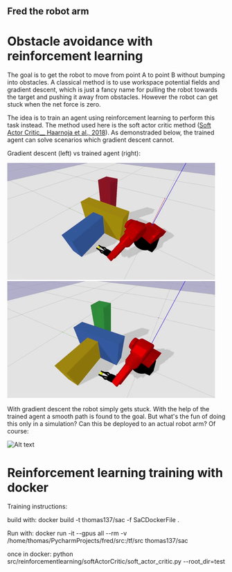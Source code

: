 ## Fred the robot arm


# Obstacle avoidance with reinforcement learning
The goal is to get the robot to move from point A to point B without bumping into obstacles. A classical method is to use workspace potential fields and gradient descent, which is just a fancy name for pulling the robot towards the target and pushing it away from obstacles. However the robot can get stuck when the net force is zero.

The idea is to train an agent using reinforcement learning to perform this task instead. The method used here is the soft actor critic method ([Soft Actor Critic__ Haarnoja et al., 2018](https://arxiv.org/abs/1812.05905)). As demonstraded below, the trained agent can solve scenarios which gradient descent cannot.

Gradient descent (left) vs trained agent (right):

![Alt text](media/gd.gif)
![Alt text](media/RL.gif)

With gradient descent the robot simply gets stuck. With the help of the trained agent a smooth path is found to the goal. But what's the fun of doing this only in a simulation? Can this be deployed to an actual robot arm? Of course:

![Alt text](media/fred.gif)

# Reinforcement learning training with docker
Training instructions:

build with: docker build -t thomas137/sac -f SaCDockerFile .

Run with:
docker run -it --gpus all --rm -v /home/thomas/PycharmProjects/fred/src:/tf/src   thomas137/sac

once in docker:
python src/reinforcementlearning/softActorCritic/soft_actor_critic.py --root_dir=test